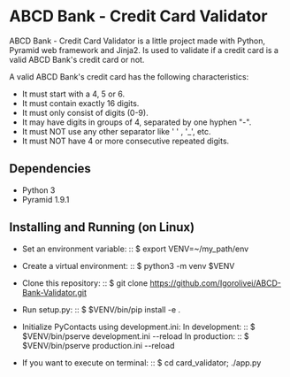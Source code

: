 ABCD Bank - Credit Card Validator
==========
ABCD Bank - Credit Card Validator is a little project made with Python, Pyramid web framework and Jinja2.
Is used to validate if a credit card is a valid ABCD Bank's credit card or not.

A valid ABCD Bank's credit card has the following characteristics:
* It must start with a 4, 5 or 6. 
* It must contain exactly 16 digits. 
* It must only consist of digits (0-9). 
* It may have digits in groups of 4, separated by one hyphen "-". 
* It must NOT use any other separator like ' ' , '_', etc. 
* It must NOT have 4 or more consecutive repeated digits.

Dependencies
------------
- Python 3
- Pyramid 1.9.1

Installing and Running (on Linux)
---------------------------------

- Set an environment variable:
:: $ export VENV=~/my_path/env
- Create a virtual environment:
:: $ python3 -m venv $VENV
- Clone this repository:
:: $ git clone https://github.com/Igorolivei/ABCD-Bank-Validator.git
- Run setup.py:
:: $ $VENV/bin/pip install -e .
- Initialize PyContacts using development.ini:
In development:
:: $ $VENV/bin/pserve development.ini --reload
In production:
:: $ $VENV/bin/pserve production.ini --reload

- If you want to execute on terminal:
:: $ cd card_validator; ./app.py

